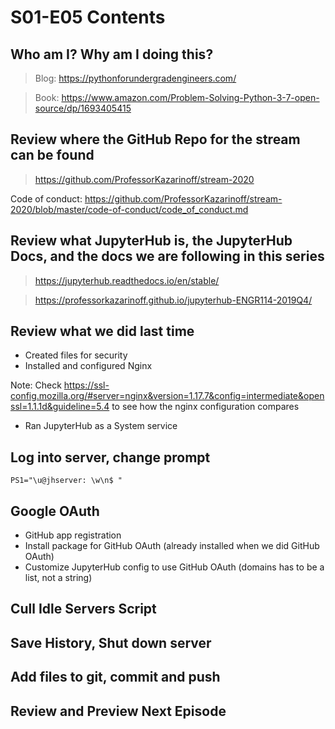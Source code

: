 # S01-E05 Contents

## Who am I? Why am I doing this?

 > Blog: https://pythonforundergradengineers.com/

 > Book: https://www.amazon.com/Problem-Solving-Python-3-7-open-source/dp/1693405415

## Review where the GitHub Repo for the stream can be found

 > https://github.com/ProfessorKazarinoff/stream-2020

Code of conduct: https://github.com/ProfessorKazarinoff/stream-2020/blob/master/code-of-conduct/code_of_conduct.md

## Review what JupyterHub is, the JupyterHub Docs, and the docs we are following in this series

 > https://jupyterhub.readthedocs.io/en/stable/

 > https://professorkazarinoff.github.io/jupyterhub-ENGR114-2019Q4/

## Review what we did last time

 - Created files for security
 - Installed and configured Nginx

Note: Check https://ssl-config.mozilla.org/#server=nginx&version=1.17.7&config=intermediate&openssl=1.1.1d&guideline=5.4 to see how the nginx configuration compares

 - Ran JupyterHub as a System service

## Log into server, change prompt

```
PS1="\u@jhserver: \w\n$ "
```

## Google OAuth

 - GitHub app registration
 - Install package for GitHub OAuth (already installed when we did GitHub OAuth)
 - Customize JupyterHub config to use GitHub OAuth (domains has to be a list, not a string)

## Cull Idle Servers Script

## Save History, Shut down server

## Add files to git, commit and push

## Review and Preview Next Episode
